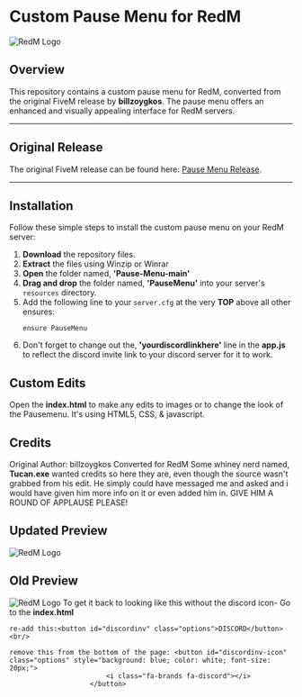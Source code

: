 # Custom Pause Menu for RedM

![RedM Logo](https://cdn2.steamgriddb.com/icon/eb06b9db06012a7a4179b8f3cb5384d3/32/256x256.png)

## Overview

This repository contains a custom pause menu for RedM, converted from the original FiveM release by **billzoygkos**. The pause menu offers an enhanced and visually appealing interface for RedM servers.

---

## Original Release

The original FiveM release can be found here: [Pause Menu Release](https://forum.cfx.re/t/release-pause-menu/4919651).

---

## Installation

Follow these simple steps to install the custom pause menu on your RedM server:

1. **Download** the repository files.
2. **Extract** the files using Winzip or Winrar
3. **Open** the folder named, **'Pause-Menu-main'**
4. **Drag and drop** the folder named, **'PauseMenu'** into your server's `resources` directory.
5. Add the following line to your `server.cfg` at the very **TOP** above all other ensures:
   ```plaintext
   ensure PauseMenu
6. Don't forget to change out the, **'yourdiscordlinkhere'** line in the **app.js** to reflect the discord invite link to your discord server for it to work.

## Custom Edits
Open the **index.html** to make any edits to images or to change the look of the Pausemenu.
It's using HTML5, CSS, & javascript.

## Credits
Original Author: billzoygkos
Converted for RedM
Some whiney nerd named, **Tucan.exe** wanted credits so here they are, even though the source wasn't grabbed from his edit. He simply could have messaged me and asked and i would have given him more info on it or even added him in.
GIVE HIM A ROUND OF APPLAUSE PLEASE!

## Updated Preview
![RedM Logo](https://files.catbox.moe/g5e0w7.png)

## Old Preview
![RedM Logo](https://files.catbox.moe/3anxop.png)
To get it back to looking like this without the discord icon-
Go to the **index.html**
```plaintext
re-add this:<button id="discordinv" class="options">DISCORD</button><br/>

remove this from the bottom of the page: <button id="discordinv-icon" class="options" style="background: blue; color: white; font-size: 20px;">
                        <i class="fa-brands fa-discord"></i>
                    </button>
